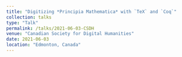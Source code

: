 ```yaml
---
title: "Digitizing *Principia Mathematica* with `TeX` and `Coq`"
collection: talks
type: "Talk"
permalink: /talks/2021-06-03-CSDH
venue: "Canadian Society for Digital Humanities"
date: 2021-06-03
location: "Edmonton, Canada"
---
```

